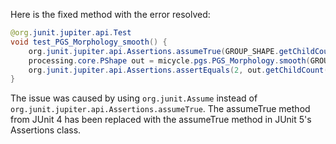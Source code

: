 Here is the fixed method with the error resolved:

```java
@org.junit.jupiter.api.Test
void test_PGS_Morphology_smooth() {
    org.junit.jupiter.api.Assertions.assumeTrue(GROUP_SHAPE.getChildCount() == 2);
    processing.core.PShape out = micycle.pgs.PGS_Morphology.smooth(GROUP_SHAPE, 0.5);
    org.junit.jupiter.api.Assertions.assertEquals(2, out.getChildCount());
}
```

The issue was caused by using `org.junit.Assume` instead of `org.junit.jupiter.api.Assertions.assumeTrue`. The assumeTrue method from JUnit 4 has been replaced with the assumeTrue method in JUnit 5's Assertions class.